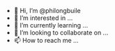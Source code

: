 - 👋 Hi, I’m @philongbuile
- 👀 I’m interested in ...
- 🌱 I’m currently learning ...
- 💞️ I’m looking to collaborate on ...
- 📫 How to reach me ...

<!---
philongbuile/philongbuile is a ✨ special ✨ repository because its `README.md` (this file) appears on your GitHub profile.
You can click the Preview link to take a look at your changes.
--->
